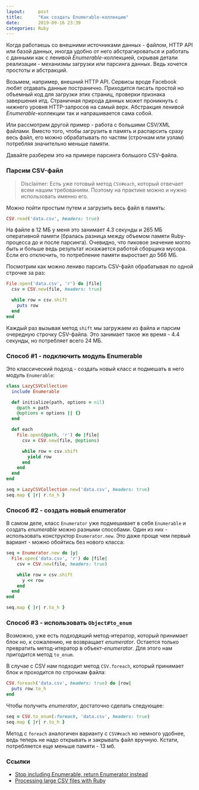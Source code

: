 ```yaml
---
layout:     post
title:      "Как создать Enumerable-коллекцию"
date:       2019-09-16 23:39
categories: Ruby
---
```


Когда работаешь со внешними источниками данных - файлом, HTTP API или базой
данных, иногда удобно от него абстрагироваться и работать с данными как с
ленивой _Enumerable_-коллекцией, скрывая детали реализации - механизмы
загрузки или парсинга данных. Ведь хочется простоты и абстракций.

Возьмем, например, внешний HTTP API. Сервисы вроде Facebook любят отдавать
данные постранично. Приходится писать простой но объемный код для загрузки этих
страниц, проверки признака завершения итд. Страничная природа данных может
проникнуть с нижнего уровня HTTP-запросов на самый верх. Абстракция ленивой
_Enumerable_-коллекции так и напрашивается сама собой.

Или рассмотрим другой пример - работа с большими CSV/XML файлами. Вместо
того, чтобы загрузить в память и распарсить сразу весь файл, его можно
обрабатывать по частям (строчкам или узлам) потребляя значительно меньше
памяти.

Давайте разберем это на примере парсинга большого CSV-файла.

### Парсим CSV-файл

> Disclaimer: Есть уже готовый метод `CSV#each`, который отвечает всем
> нашим требованиям. Поэтому на практике можно и нужно использовать именно
> его.

Можно пойти простым путем и загрузить весь файл в память:
```ruby
CSV.read('data.csv', headers: true)
```

На файле в 12 МБ у меня это занимает 4.3 секунды и 265 МБ оперативной
памяти (бралась разница между объемом памяти Ruby-процесса до и после
парсинга). Очевидно, что пиковое значение могло быть и больше ведь
результат искажается работой сборщика мусора. Если его отключить, то
потребление памяти выростает до 566 МБ.

Посмотрим как можно лениво парсить CSV-файл обрабатывая по одной строчке
за раз:

```ruby
File.open('data.csv', 'r') do |file|
  csv = CSV.new(file, headers: true)

  while row = csv.shift
    puts row
  end
end
```

Каждый раз вызывая метод `shift` мы загружаем из файла и парсим
очередную строчку CSV-файла. Это занимает такое же время - 4.4
секунды, но потребляет всего 24 МБ.

### Способ #1 - подключить модуль Enumerable

Это классический подход - создать новый класс и подмешать в него модуль
`Enumerable`:

```ruby
class LazyCSVCollection
  include Enumerable

  def initialize(path, options = nil)
    @path = path
    @options = options || {}
  end

  def each
    File.open(@path, 'r') do |file|
      csv = CSV.new(file, @options)

      while row = csv.shift
        yield row
      end
    end
  end
end
```
```ruby
seq = LazyCSVCollection.new('data.csv', headers: true)
seq.map { |r| r.to_h }
```

### Способ #2 - создать новый enumerator

В самом деле, класс `Enumerator` уже подмешивает в себя `Enumerable` и
создать _enumerable_ можно разными способами. Один из них - использовать
конструктор `Enumerator.new`. Это даже проще чем первый вариант - можно
обойтись без нового класса:

```ruby
seq = Enumerator.new do |y|
  File.open('data.csv', 'r') do |file|
    csv = CSV.new(file, headers: true)

    while row = csv.shift
      y << row
    end
  end
end

seq.map { |r| r.to_h }
```

### Способ #3 - использовать `Object#to_enum`

Возможно, уже есть подходящий метод-итератор, который принимает блок но, к
сожалению, не возвращает _enumerator_. Остается только превратить
метод-итератор в объект-*enumerator*. Для этого нам пригодится метод
`to_enum`.

В случае с CSV нам подходит метод `CSV.foreach`, который принимает блок
и проходится по строчкам файла:

```ruby
CSV.foreach('data.csv', headers: true) do |row|
  puts row.to_h
end
```

Чтобы получить _enumerator_, достаточно сделать следующее:

```ruby
seq = CSV.to_enum(:foreach, 'data.csv', headers: true)
seq.map { |r| r.to_h }
```

Метод с `foreach` аналогичен варианту с `CSV#each` но немного удобнее,
ведь теперь не надо открывать и закрывать файл вручную. Кстати,
потребляется еще меньше памяти - 13 мб.


### Ссылки

* [Stop including Enumerable, return Enumerator instead](https://blog.arkency.com/2014/01/ruby-to-enum-for-enumerator/)
* [Processing large CSV files with Ruby](https://dalibornasevic.com/posts/68-processing-large-csv-files-with-ruby)

[jekyll-gh]: https://github.com/mojombo/jekyll
[jekyll]:    http://jekyllrb.com


